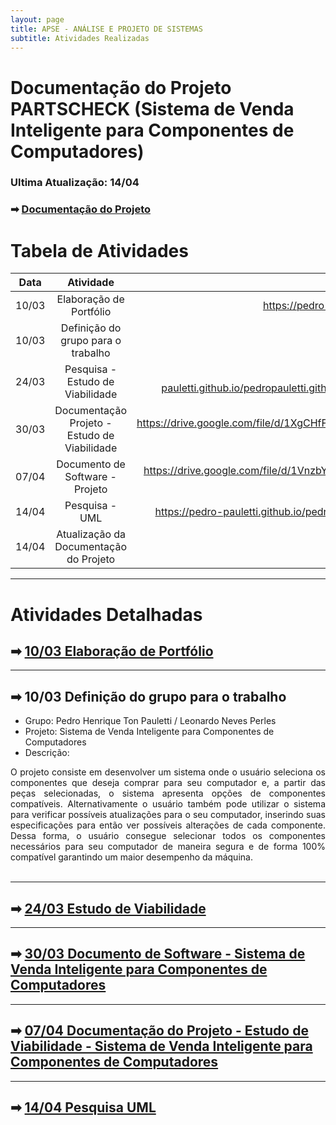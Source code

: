 ```yaml
---
layout: page
title: APSE - ANÁLISE E PROJETO DE SISTEMAS
subtitle: Atividades Realizadas
---
```

# Documentação do Projeto PARTSCHECK (Sistema de Venda Inteligente para Componentes de Computadores)
### Ultima Atualização: 14/04
### ➡ [Documentação do Projeto]()


# Tabela de Atividades

| Data    | Atividade      | Disponível em |
| ------- |:--------------:| -----------------------------:|
| 10/03   | Elaboração de Portfólio| https://pedro-pauletti.github.io/pedropauletti.github.io/ |
| 10/03   | Definição do grupo para o trabalho| Descrição abaixo|
| 24/03   | Pesquisa - Estudo de Viabilidade| https://pedro-pauletti.github.io/pedropauletti.github.io/cursos/5periodo/estudoViabilidade/ |
| 30/03   | Documentação Projeto - Estudo de Viabilidade| https://drive.google.com/file/d/1XgCHfFYZwYPpj3rZc5dLNXsHXBhwCK8K/view?usp=sharing |
| 07/04   | Documento de Software - Projeto| https://drive.google.com/file/d/1VnzbYQ6Dk5GoLkhSSlpqbr74bLLbBNRK/view?usp=sharing |
| 14/04   | Pesquisa - UML| https://pedro-pauletti.github.io/pedropauletti.github.io/cursos/5periodo/UML/|
| 14/04   | Atualização da Documentação do Projeto| |

---

# Atividades Detalhadas 

## ➡ [10/03 Elaboração de Portfólio](https://pedro-pauletti.github.io/pedropauletti.github.io/)

---

## ➡ 10/03 Definição do grupo para o trabalho

- Grupo: Pedro Henrique Ton Pauletti / Leonardo Neves Perles <br>
- Projeto: Sistema de Venda Inteligente para Componentes de Computadores <br>
- Descrição: 
<div style="text-align: justify"> O projeto consiste em desenvolver um sistema onde o usuário seleciona os componentes que deseja comprar para seu computador e, a partir das peças selecionadas, o sistema apresenta opções de componentes compatíveis. Alternativamente o usuário também pode utilizar o sistema para verificar possíveis atualizações para o seu computador, inserindo suas especificações para então ver possíveis alterações de cada componente. Dessa forma, o usuário consegue selecionar todos os componentes necessários para seu computador de maneira segura e de forma 100% compatível garantindo um maior desempenho da máquina. </div><br>

---

## ➡ [24/03 Estudo de Viabilidade](https://pedro-pauletti.github.io/pedropauletti.github.io/cursos/5periodo/estudoViabilidade/)

---

## ➡ [30/03 Documento de Software - Sistema de Venda Inteligente para Componentes de Computadores](https://drive.google.com/file/d/1XgCHfFYZwYPpj3rZc5dLNXsHXBhwCK8K/view?usp=sharing)

---

## ➡ [07/04 Documentação do Projeto - Estudo de Viabilidade - Sistema de Venda Inteligente para Componentes de Computadores](https://drive.google.com/file/d/1VnzbYQ6Dk5GoLkhSSlpqbr74bLLbBNRK/view?usp=sharing)

---

## ➡ [14/04 Pesquisa UML](https://pedro-pauletti.github.io/pedropauletti.github.io/cursos/5periodo/UML/)
